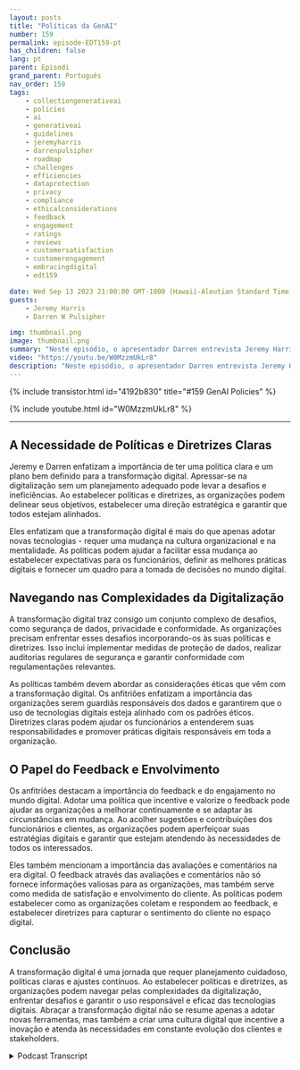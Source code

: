 ```yaml
---
layout: posts
title: "Políticas da GenAI"
number: 159
permalink: episode-EDT159-pt
has_children: false
lang: pt
parent: Episodi
grand_parent: Português
nav_order: 159
tags:
    - collectiongenerativeai
    - policies
    - ai
    - generativeai
    - guidelines
    - jeremyharris
    - darrenpulsipher
    - roadmap
    - challenges
    - efficiencies
    - dataprotection
    - privacy
    - compliance
    - ethicalconsiderations
    - feedback
    - engagement
    - ratings
    - reviews
    - customersatisfaction
    - customerengagement
    - embracingdigital
    - edt159

date: Wed Sep 13 2023 21:00:00 GMT-1000 (Hawaii-Aleutian Standard Time)
guests:
    - Jeremy Harris
    - Darren W Pulsipher

img: thumbnail.png
image: thumbnail.png
summary: "Neste episódio, o apresentador Darren entrevista Jeremy Harris e adentra na importância de estabelecer políticas e diretrizes para uma transformação digital bem-sucedida. Com a crescente prevalência das tecnologias digitais em várias indústrias, as organizações precisam se adaptar e abraçar essa transformação para se manterem competitivas e atenderem às expectativas em constante evolução dos clientes."
video: "https://youtu.be/W0MzzmUkLr8"
description: "Neste episódio, o apresentador Darren entrevista Jeremy Harris e adentra na importância de estabelecer políticas e diretrizes para uma transformação digital bem-sucedida. Com a crescente prevalência das tecnologias digitais em várias indústrias, as organizações precisam se adaptar e abraçar essa transformação para se manterem competitivas e atenderem às expectativas em constante evolução dos clientes."
---
```


<div>
{% include transistor.html id="4192b830" title="#159 GenAI Policies" %}

{% include youtube.html id="W0MzzmUkLr8" %}
</div>

---

## A Necessidade de Políticas e Diretrizes Claras

Jeremy e Darren enfatizam a importância de ter uma política clara e um plano bem definido para a transformação digital. Apressar-se na digitalização sem um planejamento adequado pode levar a desafios e ineficiências. Ao estabelecer políticas e diretrizes, as organizações podem delinear seus objetivos, estabelecer uma direção estratégica e garantir que todos estejam alinhados.

Eles enfatizam que a transformação digital é mais do que apenas adotar novas tecnologias - requer uma mudança na cultura organizacional e na mentalidade. As políticas podem ajudar a facilitar essa mudança ao estabelecer expectativas para os funcionários, definir as melhores práticas digitais e fornecer um quadro para a tomada de decisões no mundo digital.

## Navegando nas Complexidades da Digitalização

A transformação digital traz consigo um conjunto complexo de desafios, como segurança de dados, privacidade e conformidade. As organizações precisam enfrentar esses desafios incorporando-os às suas políticas e diretrizes. Isso inclui implementar medidas de proteção de dados, realizar auditorias regulares de segurança e garantir conformidade com regulamentações relevantes.

As políticas também devem abordar as considerações éticas que vêm com a transformação digital. Os anfitriões enfatizam a importância das organizações serem guardiãs responsáveis dos dados e garantirem que o uso de tecnologias digitais esteja alinhado com os padrões éticos. Diretrizes claras podem ajudar os funcionários a entenderem suas responsabilidades e promover práticas digitais responsáveis em toda a organização.

## O Papel do Feedback e Envolvimento

Os anfitriões destacam a importância do feedback e do engajamento no mundo digital. Adotar uma política que incentive e valorize o feedback pode ajudar as organizações a melhorar continuamente e se adaptar às circunstâncias em mudança. Ao acolher sugestões e contribuições dos funcionários e clientes, as organizações podem aperfeiçoar suas estratégias digitais e garantir que estejam atendendo às necessidades de todos os interessados.

Eles também mencionam a importância das avaliações e comentários na era digital. O feedback através das avaliações e comentários não só fornece informações valiosas para as organizações, mas também serve como medida de satisfação e envolvimento do cliente. As políticas podem estabelecer como as organizações coletam e respondem ao feedback, e estabelecer diretrizes para capturar o sentimento do cliente no espaço digital.

## Conclusão

A transformação digital é uma jornada que requer planejamento cuidadoso, políticas claras e ajustes contínuos. Ao estabelecer políticas e diretrizes, as organizações podem navegar pelas complexidades da digitalização, enfrentar desafios e garantir o uso responsável e eficaz das tecnologias digitais. Abraçar a transformação digital não se resume apenas a adotar novas ferramentas, mas também a criar uma cultura digital que incentive a inovação e atenda às necessidades em constante evolução dos clientes e stakeholders.



<details>
<summary> Podcast Transcript </summary>

<p></p>

</details>
